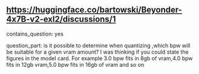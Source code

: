 ## https://huggingface.co/bartowski/Beyonder-4x7B-v2-exl2/discussions/1

contains_question: yes

question_part: is it possible to determine when quantizing ,which bpw will be suitable for a given vram amount?  I was thinking if you could state the figures in the model card. For example 3.0 bpw fits in 8gb of vram,4.0 bpw fits in 12gb vram,5.0 bpw fits in 16gb of vram and so on